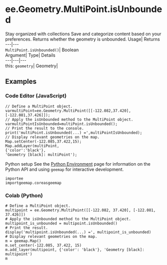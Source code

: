  
#  ee.Geometry.MultiPoint.isUnbounded
Stay organized with collections  Save and categorize content based on your preferences. 
Returns whether the geometry is unbounded. Usage| Returns  
---|---  
`MultiPoint.isUnbounded()`| Boolean  
Argument| Type| Details  
---|---|---  
this: `geometry`| Geometry|   
## Examples
### Code Editor (JavaScript)
```
// Define a MultiPoint object.
varmultiPoint=ee.Geometry.MultiPoint([[-122.082,37.420],[-122.081,37.426]]);
// Apply the isUnbounded method to the MultiPoint object.
varmultiPointIsUnbounded=multiPoint.isUnbounded();
// Print the result to the console.
print('multiPoint.isUnbounded(...) =',multiPointIsUnbounded);
// Display relevant geometries on the map.
Map.setCenter(-122.085,37.422,15);
Map.addLayer(multiPoint,
{'color':'black'},
'Geometry [black]: multiPoint');
```

Python setup
See the [ Python Environment](https://developers.google.com/earth-engine/guides/python_install) page for information on the Python API and using `geemap` for interactive development.
```
importee
importgeemap.coreasgeemap
```

### Colab (Python)
```
# Define a MultiPoint object.
multipoint = ee.Geometry.MultiPoint([[-122.082, 37.420], [-122.081, 37.426]])
# Apply the isUnbounded method to the MultiPoint object.
multipoint_is_unbounded = multipoint.isUnbounded()
# Print the result.
display('multipoint.isUnbounded(...) =', multipoint_is_unbounded)
# Display relevant geometries on the map.
m = geemap.Map()
m.set_center(-122.085, 37.422, 15)
m.add_layer(multipoint, {'color': 'black'}, 'Geometry [black]: multipoint')
m
```

